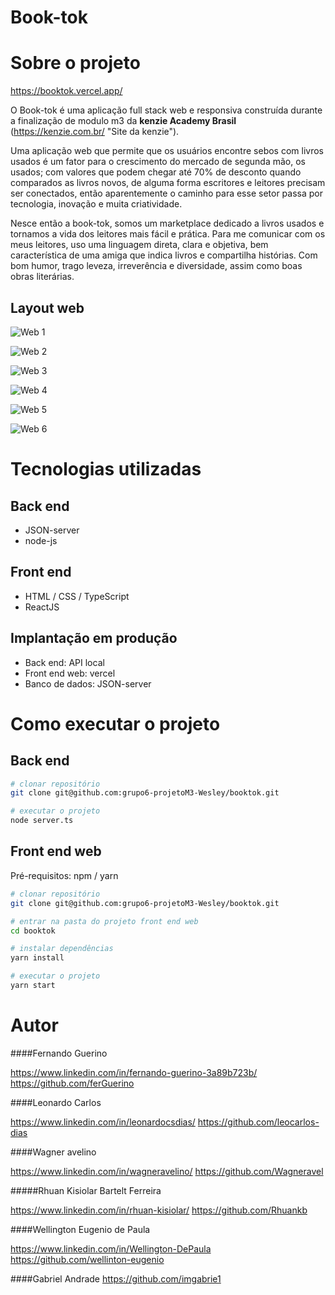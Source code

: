 # Book-tok

# Sobre o projeto

https://booktok.vercel.app/

O Book-tok é uma aplicação full stack web e responsiva construída durante a finalização de modulo m3 da **kenzie Academy Brasil**
(https://kenzie.com.br/ "Site da kenzie").

Uma aplicação web que permite que os usuários encontre sebos com livros usados é um fator para o crescimento do mercado de segunda mão, os usados; com valores que podem chegar até 70% de desconto quando comparados as livros novos, de alguma forma escritores e leitores precisam ser conectados, então aparentemente o caminho para esse setor passa por tecnologia, inovação e muita criatividade.

Nesce então a book-tok, somos um marketplace dedicado a livros usados e tornamos a vida dos leitores mais fácil e prática. Para me comunicar com os meus leitores, uso uma linguagem direta, clara e objetiva, bem característica de uma amiga que indica livros e compartilha histórias. Com bom humor, trago leveza, irreverência e diversidade, assim como boas obras literárias.

## Layout web

![Web 1](https://github.com/Wagneravel/assets-booktok/raw/main/assets/Frame1.png)

![Web 2](https://github.com/Wagneravel/assets-booktok/raw/main/assets/Frame2.png)

![Web 3](https://github.com/Wagneravel/assets-booktok/raw/main/assets/Frame3.png)

![Web 4](https://github.com/Wagneravel/assets-booktok/raw/main/assets/Frame4.png)

![Web 5](https://github.com/Wagneravel/assets-booktok/raw/main/assets/Frame6.png)

![Web 6](https://github.com/Wagneravel/assets-booktok/raw/main/assets/Frame7.png)

# Tecnologias utilizadas

## Back end

- JSON-server
- node-js

## Front end

- HTML / CSS / TypeScript
- ReactJS

## Implantação em produção

- Back end: API local
- Front end web: vercel
- Banco de dados: JSON-server

# Como executar o projeto

## Back end

```bash
# clonar repositório
git clone git@github.com:grupo6-projetoM3-Wesley/booktok.git

# executar o projeto
node server.ts
```

## Front end web

Pré-requisitos: npm / yarn

```bash
# clonar repositório
git clone git@github.com:grupo6-projetoM3-Wesley/booktok.git

# entrar na pasta do projeto front end web
cd booktok

# instalar dependências
yarn install

# executar o projeto
yarn start
```

# Autor

####Fernando Guerino

https://www.linkedin.com/in/fernando-guerino-3a89b723b/
https://github.com/ferGuerino

####Leonardo Carlos

https://www.linkedin.com/in/leonardocsdias/
https://github.com/leocarlos-dias

####Wagner avelino

https://www.linkedin.com/in/wagneravelino/
https://github.com/Wagneravel

#####Rhuan Kisiolar Bartelt Ferreira

https://www.linkedin.com/in/rhuan-kisiolar/
https://github.com/Rhuankb

####Wellington Eugenio de Paula

https://www.linkedin.com/in/Wellington-DePaula
https://github.com/wellinton-eugenio

####Gabriel Andrade
https://github.com/imgabrie1
